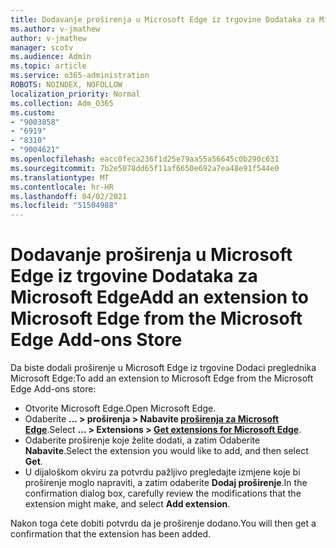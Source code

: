 ```yaml
---
title: Dodavanje proširenja u Microsoft Edge iz trgovine Dodataka za Microsoft Edge
ms.author: v-jmathew
author: v-jmathew
manager: scotv
ms.audience: Admin
ms.topic: article
ms.service: o365-administration
ROBOTS: NOINDEX, NOFOLLOW
localization_priority: Normal
ms.collection: Adm_O365
ms.custom:
- "9003858"
- "6919"
- "8310"
- "9004621"
ms.openlocfilehash: eacc0feca236f1d25e79aa55a56645c0b290c631
ms.sourcegitcommit: 7b2e5078dd65f11af6650e692a7ea48e91f544e0
ms.translationtype: MT
ms.contentlocale: hr-HR
ms.lasthandoff: 04/02/2021
ms.locfileid: "51504988"
---
```

# <a name="add-an-extension-to-microsoft-edge-from-the-microsoft-edge-add-ons-store"></a><span data-ttu-id="cb049-102">Dodavanje proširenja u Microsoft Edge iz trgovine Dodataka za Microsoft Edge</span><span class="sxs-lookup"><span data-stu-id="cb049-102">Add an extension to Microsoft Edge from the Microsoft Edge Add-ons Store</span></span>

<span data-ttu-id="cb049-103">Da biste dodali proširenje u Microsoft Edge iz trgovine Dodaci preglednika Microsoft Edge:</span><span class="sxs-lookup"><span data-stu-id="cb049-103">To add an extension to Microsoft Edge from the Microsoft Edge Add-ons store:</span></span>

- <span data-ttu-id="cb049-104">Otvorite Microsoft Edge.</span><span class="sxs-lookup"><span data-stu-id="cb049-104">Open Microsoft Edge.</span></span>
- <span data-ttu-id="cb049-105">Odaberite **... > proširenja > Nabavite [proširenja za Microsoft Edge](https://go.microsoft.com/fwlink/?linkid=2136408)**.</span><span class="sxs-lookup"><span data-stu-id="cb049-105">Select **... > Extensions > [Get extensions for Microsoft Edge](https://go.microsoft.com/fwlink/?linkid=2136408)**.</span></span>
- <span data-ttu-id="cb049-106">Odaberite proširenje koje želite dodati, a zatim Odaberite **Nabavite**.</span><span class="sxs-lookup"><span data-stu-id="cb049-106">Select the extension you would like to add, and then select **Get**.</span></span>
- <span data-ttu-id="cb049-107">U dijaloškom okviru za potvrdu pažljivo pregledajte izmjene koje bi proširenje moglo napraviti, a zatim odaberite **Dodaj proširenje**.</span><span class="sxs-lookup"><span data-stu-id="cb049-107">In the confirmation dialog box, carefully review the modifications that the extension might make, and select **Add extension**.</span></span>

<span data-ttu-id="cb049-108">Nakon toga ćete dobiti potvrdu da je proširenje dodano.</span><span class="sxs-lookup"><span data-stu-id="cb049-108">You will then get a confirmation that the extension has been added.</span></span>
